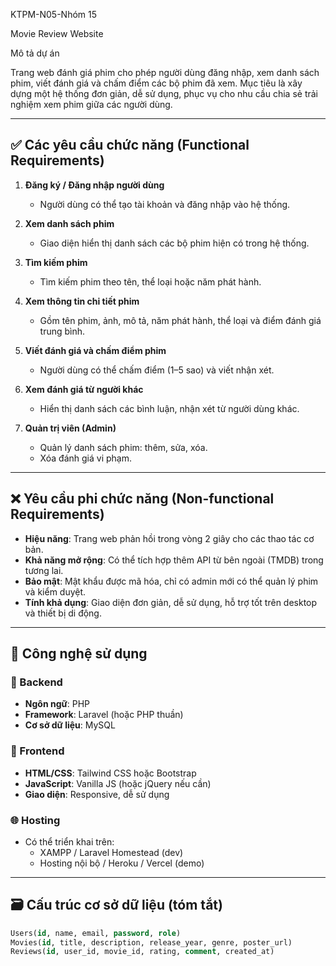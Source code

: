KTPM-N05-Nhóm 15
 
 
 Movie Review Website

 Mô tả dự án

Trang web đánh giá phim cho phép người dùng đăng nhập, xem danh sách phim, viết đánh giá và chấm điểm các bộ phim đã xem. Mục tiêu là xây dựng một hệ thống đơn giản, dễ sử dụng, phục vụ cho nhu cầu chia sẻ trải nghiệm xem phim giữa các người dùng.

---

## ✅ Các yêu cầu chức năng (Functional Requirements)

1. **Đăng ký / Đăng nhập người dùng**
   - Người dùng có thể tạo tài khoản và đăng nhập vào hệ thống.

2. **Xem danh sách phim**
   - Giao diện hiển thị danh sách các bộ phim hiện có trong hệ thống.

3. **Tìm kiếm phim**
   - Tìm kiếm phim theo tên, thể loại hoặc năm phát hành.

4. **Xem thông tin chi tiết phim**
   - Gồm tên phim, ảnh, mô tả, năm phát hành, thể loại và điểm đánh giá trung bình.

5. **Viết đánh giá và chấm điểm phim**
   - Người dùng có thể chấm điểm (1–5 sao) và viết nhận xét.

6. **Xem đánh giá từ người khác**
   - Hiển thị danh sách các bình luận, nhận xét từ người dùng khác.

7. **Quản trị viên (Admin)**
   - Quản lý danh sách phim: thêm, sửa, xóa.
   - Xóa đánh giá vi phạm.

---

## ❌ Yêu cầu phi chức năng (Non-functional Requirements)

- **Hiệu năng**: Trang web phản hồi trong vòng 2 giây cho các thao tác cơ bản.
- **Khả năng mở rộng**: Có thể tích hợp thêm API từ bên ngoài (TMDB) trong tương lai.
- **Bảo mật**: Mật khẩu được mã hóa, chỉ có admin mới có thể quản lý phim và kiểm duyệt.
- **Tính khả dụng**: Giao diện đơn giản, dễ sử dụng, hỗ trợ tốt trên desktop và thiết bị di động.

---

## 🧰 Công nghệ sử dụng

### 🔧 Backend
- **Ngôn ngữ**: PHP
- **Framework**: Laravel (hoặc PHP thuần)
- **Cơ sở dữ liệu**: MySQL

### 🎨 Frontend
- **HTML/CSS**: Tailwind CSS hoặc Bootstrap
- **JavaScript**: Vanilla JS (hoặc jQuery nếu cần)
- **Giao diện**: Responsive, dễ sử dụng

### 🌐 Hosting
- Có thể triển khai trên:
  - XAMPP / Laravel Homestead (dev)
  - Hosting nội bộ / Heroku / Vercel (demo)

---

## 🗃️ Cấu trúc cơ sở dữ liệu (tóm tắt)

```sql
Users(id, name, email, password, role)
Movies(id, title, description, release_year, genre, poster_url)
Reviews(id, user_id, movie_id, rating, comment, created_at)
